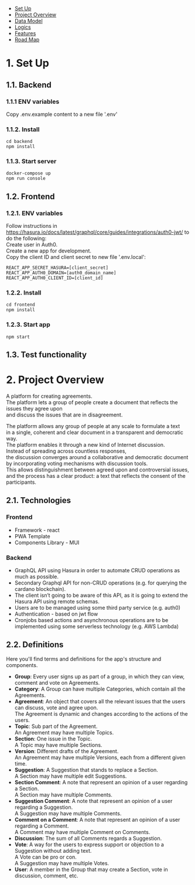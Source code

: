 - [Set Up](#set-up)
- [Project Overview](#project-overview)
- [Data Model](#data-model)
- [Logics](#logics)
- [Features](#features)
- [Road Map](#road-map)

# 1. <a id="set-up">Set Up</a>
## 1.1. Backend
### 1.1.1 ENV variables
Copy .env.example content to a new file '.env'
### 1.1.2. Install
```
cd backend
npm install
```
### 1.1.3. Start server
```
docker-compose up
npm run console
```
## 1.2. Frontend
### 1.2.1. ENV variables
Follow instructions in https://hasura.io/docs/latest/graphql/core/guides/integrations/auth0-jwt/ to do the following:<br>
Create user in Auth0.<br>
Create a new app for development.<br>
Copy the client ID and client secret to new file '.env.local':
```
REACT_APP_SECRET_HASURA=[client_secret]
REACT_APP_AUTH0_DOMAIN=[auth0_domain_name]
REACT_APP_AUTH0_CLIENT_ID=[client_id]
```
### 1.2.2. Install
```
cd frontend
npm install
```
### 1.2.3. Start app
```
npm start
```
## 1.3. Test functionality

# 2. <a id="project-overview">Project Overview</a>
A platform for creating agreements.<br>
The platform lets a group of people create a document that reflects the issues they agree upon<br>
and discuss the issues that are in disagreement.

The platform allows any group of people at any scale to formulate a text<br>
in a single, coherent and clear document in a transparent and democratic way.<br>
The platform enables it through a new kind of Internet discussion.<br>
Instead of spreading across countless responses,<br>
the discussion converges around a collaborative and democratic document<br>
by incorporating voting mechanisms with discussion tools.<br>
This allows distinguishment between agreed upon and controversial issues,<br>
and the process has a clear product: a text that reflects the consent of the participants.
## 2.1. <a id="technologies-overview"></a>Technologies
### Frontend
- Framework - react
- PWA Template
- Components Library - MUI
### Backend
- GraphQL API using Hasura in order to automate CRUD operations as much as possible.
- Secondary Graphql API for non-CRUD operations (e.g. for querying the cardano blockchain).
- The client isn’t going to be aware of this API, as it is going to extend the Hasura API using remote schemas.
- Users are to be managed using some third party service (e.g. auth0)
- Authentication - based on jwt flow
- Cronjobs based actions and asynchronous operations are to be implemented using some serverless technology (e.g. AWS Lambda)
## 2.2. <a id="definitions">Definitions</a>
Here you'll find terms and definitions for the app's structure and components.
- __Group__: Every user signs up as part of a group, in which they can view, comment and vote on Agreements.
- __Category__: A Group can have multiple Categories, which contain all the Agreements.
- __Agreement__: An object that covers all the relevant issues that the users can discuss, vote and agree upon.<br>
The Agreement is dynamic and changes according to the actions of the users.
- __Topic__: Sub part of the Agreement.<br>
An Agreement may have multiple Topics.
- __Section__: One issue in the Topic.<br>
A Topic may have multiple Sections.
- __Version__: Different drafts of the Agreement.<br>
An Agreement may have multiple Versions, each from a different given time.
- __Suggestion__: A Suggestion that stands to replace a Section.<br>
A Section may have multiple edit Suggestions.
- __Section Comment__: A note that represent an opinion of a user regarding a Section.<br>
A Section may have multiple Comments.
- __Suggestion Comment__: A note that represent an opinion of a user regarding a Suggestion.<br>
A Suggestion may have multiple Comments.
- __Comment on a Comment__: A note that represent an opinion of a user regarding a Comment.<br>
A Comment may have multiple Comment on Comments.
- __Discussion__: The sum of all Comments regards a Suggestion.
- __Vote__: A way for the users to express support or objection to a Suggestion without adding text.<br>
A Vote can be pro or con.<br>
A Suggestion may have multiple Votes.
- __User__: A member in the Group that may create a Section, vote in discussion, comment, etc.